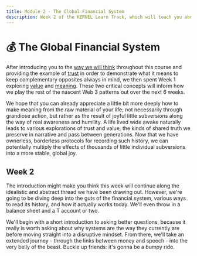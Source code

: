 ```yaml
---
title: Module 2 - The Global Financial System
description: Week 2 of the KERNEL Learn Track, which will teach you about the history and make-up of the current global financial system and how we can think about augmenting and improving it with a better web.
---
```


# 💰 The Global Financial System

After introducing you to the [way we will think](../module-0/play-of-pattern) throughout this course and providing the example of [trust](../module-0/trust/) in order to demonstrate what it means to keep complementary opposites always in mind, we then spent Week 1 exploring [value](../module-1/value/) and [meaning](../module-1/meaning/). These two critical concepts will inform how we play the rest of the nascent Web 3 patterns out over the next 6 weeks. 

We hope that you can already appreciate a little bit more deeply how to make meaning from the raw material of your life; not necessarily through grandiose action, but rather as the result of joyful little subversions along the way of real awareness and humility. A life lived wide awake naturally leads to various explorations of trust and value; the kinds of shared truth we preserve in narrative and pass between generations. Now that we have ownerless, borderless protocols for recording such history, we can potentially multiply the effects of thousands of little individual subversions into a more stable, global joy.

## Week 2

The introduction might make you think this week will continue along the idealistic and abstract thread we have been drawing out. However, we're going to be diving deep into the guts of the financial system, various ways to read its history, and how it actually works today. We'll even throw in a balance sheet and a T account or two.  

We'll begin with a short introduction to asking better questions, because it really is worth asking about why systems are the way they currently are before moving straight into a disruptive mindset. From there, we'll take an extended journey - through the links between money and speech - into the very belly of the beast. Buckle up friends: it's gonna be a bumpy ride.